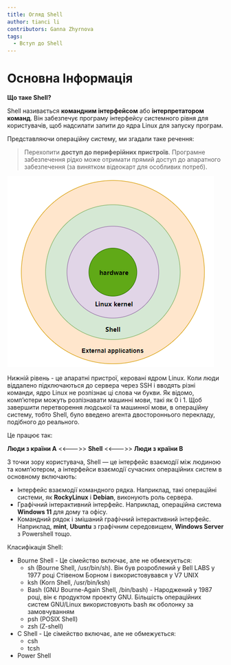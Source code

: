```yaml
---
title: Огляд Shell
author: tianci li
contributors: Ganna Zhyrnova
tags:
  - Вступ до Shell
---
```


# Основна Інформація

**Що таке Shell?**

Shell називається **командним інтерфейсом** або **інтерпретатором команд**. Він забезпечує програму інтерфейсу системного рівня для користувачів, щоб надсилати запити до ядра Linux для запуску програм.

Представляючи операційну систему, ми згадали таке речення:

> Перехопити **доступ до периферійних пристроїв**. Програмне забезпечення рідко може отримати прямий доступ до апаратного забезпечення (за винятком відеокарт для особливих потреб).

![Shell01](./images/Shell01.png)

Нижній рівень - це апаратні пристрої, керовані ядром Linux. Коли люди віддалено підключаються до сервера через SSH і вводять різні команди, ядро Linux не розпізнає ці слова чи букви. Як відомо, комп’ютери можуть розпізнавати машинні мови, такі як 0 і 1. Щоб завершити перетворення людської та машинної мови, в операційну систему, тобто Shell, було введено агента двостороннього перекладу, подібного до реального.

Це працює так:

**Люди з країни A** <<--->> **Shell** <<--->> **Люди з країни B**

З точки зору користувача, Shell — це інтерфейс взаємодії між людиною та комп’ютером, а інтерфейси взаємодії сучасних операційних систем в основному включають:

- Інтерфейс взаємодії командного рядка. Наприклад, такі операційні системи, як **RockyLinux** і **Debian**, виконують роль сервера.
- Графічний інтерактивний інтерфейс. Наприклад, операційна система **Windows 11** для дому та офісу.
- Командний рядок і змішаний графічний інтерактивний інтерфейс. Наприклад, **mint**, **Ubuntu** з графічним середовищем, **Windows Server** з Powershell тощо.

Класифікація Shell:

- Bourne Shell - Це сімейство включає, але не обмежується:
  - sh (Bourne Shell, /usr/bin/sh). Він був розроблений у Bell LABS у 1977 році Стівеном Борном і використовувався у V7 UNIX
  - ksh (Korn Shell, /usr/bin/ksh)
  - Bash (GNU Bourne-Again Shell, /bin/bash) - Народжений у 1987 році, він є продуктом проекту GNU. Більшість операційних систем GNU/Linux використовують bash як оболонку за замовчуванням
  - psh (POSIX Shell)
  - zsh (Z-shell)
- C Shell - Це сімейство включає, але не обмежується:
  - csh
  - tcsh
- Power Shell

